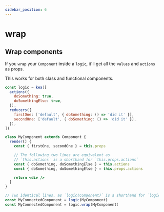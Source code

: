 ```yaml
---
sidebar_position: 6
---
```


# wrap

## Wrap components

If you `wrap` your `Component` inside a `logic`, it'll get all the `values` and `actions` as props.

This works for both class and functional components.

```jsx
const logic = kea([
  actions({
    doSomething: true,
    doSomethingElse: true,
  }),
  reducers({
    firstOne: ['default', { doSomething: () => 'did it' }],
    secondOne: ['default', { doSomething: () => 'did it' }],
  }),
])

class MyComponent extends Component {
  render() {
    const { firstOne, secondOne } = this.props

    // The following two lines are equivalent as
    // `this.actions` is a shorthand for `this.props.actions`
    const { doSomething, doSomethingElse } = this.actions
    const { doSomething, doSomethingElse } = this.props.actions

    return <div />
  }
}

// Two identical lines, as `logic(Component)` is a shorthand for `logic.wrap(Component)`
const MyConnectedComponent = logic(MyComponent)
const MyConnectedComponent = logic.wrap(MyComponent)
```
